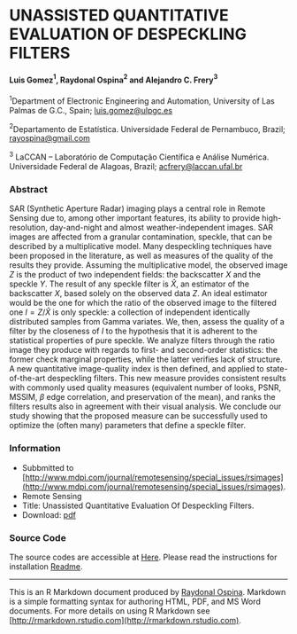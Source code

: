 
<div class="fluid-row" id="header">

# UNASSISTED QUANTITATIVE EVALUATION OF DESPECKLING FILTERS

#### Luis Gomez$^{1}$, Raydonal Ospina$^{2}$ and Alejandro C. Frery$^{3}$

</div>

$^{1}$Department of Electronic Engineering and Automation, University of Las Palmas de G.C., Spain; [luis.gomez@ulpgc.es](mailto:luis.gomez@ulpgc.es)

$^{2}$Departamento de Estatística. Universidade Federal de Pernambuco, Brazil; [rayospina@gmail.com](mailto:rayospina@gmail.com)

$^{3}$  LaCCAN – Laboratório de Computação Científica e Análise Numérica. Universidade Federal de Alagoas, Brazil; [acfrery@laccan.ufal.br](mailto:acfrery@laccan.ufal.br)

<div id="abstract" class="section level3">

### Abstract

SAR (Synthetic Aperture Radar) imaging plays a central role in Remote Sensing due to, among other important features, its ability to provide high-resolution, day-and-night and almost weather-independent images.
SAR images are affected from a granular contamination, speckle, that can be described by a multiplicative model. 
Many despeckling techniques have been proposed in the literature, as well as measures of the quality of the results they provide. 
Assuming the multiplicative model, the observed image $Z$ is the product of two independent fields: the backscatter $X$ and the speckle $Y$. 
The result of any speckle filter is $\widehat X$, an estimator of the backscatter $X$, based solely on the observed data $Z$. 
An ideal estimator would be the one for which the ratio of the observed image to the filtered one $I=Z/\widehat X$ is only speckle: a collection of independent identically distributed samples from Gamma variates. 
We, then, assess the quality of a filter by the closeness of $I$ to the hypothesis that it is adherent to the statistical properties of pure speckle. 
We analyze filters through the ratio image they produce with regards to first- and second-order statistics: the former check marginal properties, while the latter verifies lack of structure. 
A new quantitative image-quality index is then defined, and applied to state-of-the-art despeckling filters. 
This new measure provides consistent results with commonly used quality measures (equivalent number of looks, PSNR, MSSIM, $\beta$ edge correlation, and preservation of the mean), and ranks the filters results also in agreement with their visual analysis.
We conclude our study showing that the proposed measure can be successfully used to optimize the (often many) parameters that define a speckle filter.
</div>

<div id="information" class="section level3">

### Information

*   Subbmitted to [http://www.mdpi.com/journal/remotesensing/special_issues/rsimages](http://www.mdpi.com/journal/remotesensing/special_issues/rsimages).
*   Remote Sensing
*   Title: Unassisted Quantitative Evaluation Of Despeckling Filters.
*   Download: [pdf](https://github.com/Raydonal/UNASSISTED/blob/master/Docs/LGomezROspinaACFrery_SubmittedRemoteSensing.pdf)

</div>

<div id="source-code" class="section level3">

### Source Code

The source codes are accessible at [Here](https://github.com/Raydonal/UNASSISTED/blob/master/Detect_Structure_Matlab.7z). Please read the instructions for installation [Readme](https://github.com/Raydonal/UNASSISTED/blob/master/Installation_Use_Test_README.txt).

* * *

This is an R Markdown document produced by [Raydonal Ospina](mailto:raydonal@de.ufpe.br). Markdown is a simple formatting syntax for authoring HTML, PDF, and MS Word documents. For more details on using R Markdown see [http://rmarkdown.rstudio.com](http://rmarkdown.rstudio.com).

</div>

</div>

